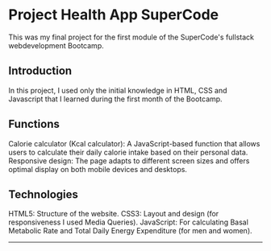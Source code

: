 # Project Health App SuperCode

This was my final project for the first module of the SuperCode's fullstack webdevelopment Bootcamp.

## Introduction

In this project, I used only the initial knowledge in HTML, CSS and Javascript that I learned during the first month of the Bootcamp.

## Functions

Calorie calculator (Kcal calculator): A JavaScript-based function that allows users to calculate their daily calorie intake based on their personal data.
Responsive design: The page adapts to different screen sizes and offers optimal display on both mobile devices and desktops.

## Technologies

HTML5: Structure of the website.
CSS3: Layout and design (for responsiveness I used Media Queries).
JavaScript: For calculating Basal Metabolic Rate and Total Daily Energy Expenditure (for men and women).

---
